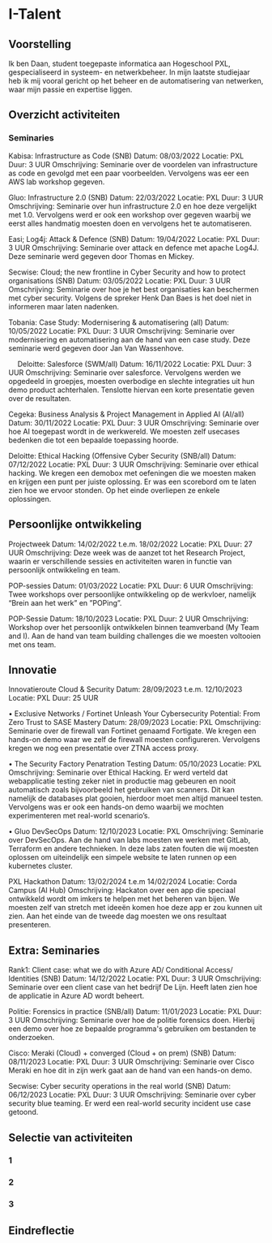 # I-Talent

## Voorstelling
Ik ben Daan, student toegepaste informatica aan Hogeschool PXL, gespecialiseerd in systeem- en netwerkbeheer. In mijn laatste studiejaar heb ik mij vooral gericht op het beheer en de automatisering van netwerken, waar mijn passie en expertise liggen.

## Overzicht activiteiten

### Seminaries

Kabisa: Infrastructure as Code (SNB)
Datum: 	08/03/2022
Locatie: 	PXL
Duur: 		3 UUR
Omschrijving:	Seminarie over de voordelen van infrastructure as code en gevolgd met een paar voorbeelden. Vervolgens was eer een AWS lab workshop gegeven.

Gluo: Infrastructure 2.0 (SNB)
Datum: 	22/03/2022
Locatie: 	PXL
Duur: 		3 UUR
Omschrijving:	Seminarie over hun infrastructure 2.0 en hoe deze vergelijkt met 1.0. Vervolgens werd er ook een workshop over gegeven waarbij we eerst alles handmatig moesten doen en vervolgens het te automatiseren.

Easi; Log4j: Attack & Defence (SNB)
Datum: 	19/04/2022
Locatie: 	PXL
Duur: 		3 UUR
Omschrijving:	Seminarie over attack en defence met apache Log4J. Deze seminarie werd gegeven door Thomas en Mickey.

Secwise: Cloud; the new frontline in Cyber Security and how to protect organisations (SNB)
Datum: 	03/05/2022
Locatie: 	PXL
Duur: 		3 UUR
Omschrijving:	Seminarie over hoe je het best organisaties kan beschermen met cyber security. Volgens de spreker Henk Dan Baes is het doel niet in informeren maar laten nadenken.

Tobania: Case Study: Modernisering & automatisering (all)
Datum: 	10/05/2022
Locatie: 	PXL
Duur: 		3 UUR
Omschrijving:	Seminarie over modernisering en automatisering aan de hand van een case study. Deze seminarie werd gegeven door Jan Van Wassenhove.

 
Deloitte: Salesforce (SWM/all)
Datum: 	16/11/2022
Locatie: 	PXL
Duur: 		3 UUR
Omschrijving:	Seminarie over salesforce. Vervolgens werden we opgedeeld in groepjes, moesten overbodige en slechte integraties uit hun demo product achterhalen. Tenslotte hiervan een korte presentatie geven over de resultaten.

Cegeka: Business Analysis & Project Management in Applied AI (AI/all)
Datum: 	30/11/2022
Locatie: 	PXL
Duur: 		3 UUR
Omschrijving:	Seminarie over hoe AI toegepast wordt in de werkwereld. We moesten zelf usecases bedenken die tot een bepaalde toepassing hoorde.

Deloitte: Ethical Hacking (Offensive Cyber Security (SNB/all)
Datum: 	07/12/2022
Locatie: 	PXL
Duur: 		3 UUR
Omschrijving:	Seminarie over ethical hacking. We kregen een demobox met oefeningen die we moesten maken en krijgen een punt per juiste oplossing. Er was een scorebord om te laten zien hoe we ervoor stonden. Op het einde overliepen ze enkele oplossingen.

## Persoonlijke ontwikkeling

Projectweek
Datum: 	14/02/2022 t.e.m. 18/02/2022
Locatie: 	PXL
Duur: 		27 UUR
Omschrijving:	Deze week was de aanzet tot het Research Project, waarin er verschillende sessies en activiteiten waren in functie van persoonlijk ontwikkeling en team.

POP-sessies
Datum: 	01/03/2022
Locatie: 	PXL
Duur: 		6 UUR
Omschrijving:	Twee workshops over persoonlijke ontwikkeling op de werkvloer, namelijk “Brein aan het werk” en ”POPing”.

POP-Sessie
Datum: 	18/10/2023
Locatie: 	PXL
Duur: 		2 UUR
Omschrijving:	Workshop over het persoonlijk ontwikkelen binnen teamverband (My Team and I). Aan de hand van team building challenges die we moesten voltooien met ons team.

## Innovatie

Innovatieroute Cloud & Security
Datum: 	28/09/2023 t.e.m. 12/10/2023
Locatie: 	PXL
Duur: 		25 UUR

•	Exclusive Networks / Fortinet
Unleash Your Cybersecurity Potential: From Zero Trust to SASE Mastery
Datum:		28/09/2023
Locatie:	PXL
Omschrijving:	Seminarie over de firewall van Fortinet genaamd Fortigate. We kregen een hands-on demo waar we zelf de firewall moesten configureren. Vervolgens kregen we nog een presentatie over ZTNA access proxy.

•	The Security Factory
Penatration Testing
Datum:		05/10/2023
Locatie:	PXL
Omschrijving:	Seminarie over Ethical Hacking. Er werd verteld dat webapplicatie testing zeker niet in productie mag gebeuren en nooit automatisch zoals bijvoorbeeld het gebruiken van scanners. Dit kan namelijk de databases plat gooien, hierdoor moet men altijd manueel testen. Vervolgens was er ook een hands-on demo waarbij we mochten experimenteren met real-world scenario’s. 

•	Gluo
DevSecOps
Datum:		12/10/2023
Locatie:	PXL
Omschrijving:	Seminarie over DevSecOps. Aan de hand van labs moesten we werken met GitLab, Terraform en andere technieken. In deze labs zaten fouten die wij moesten oplossen om uiteindelijk een simpele website te laten runnen op een kubernetes cluster.


PXL Hackathon
Datum:		13/02/2024 t.e.m 14/02/2024
Locatie:		Corda Campus (AI Hub)
Omschrijving:	Hackaton over een app die speciaal ontwikkeld wordt om imkers te helpen met het beheren van bijen. We moesten zelf van stretch met ideeën komen hoe deze app er zou kunnen uit zien. Aan het einde van de tweede dag moesten we ons resultaat presenteren.

 ## Extra: Seminaries

 Rank1: Client case: what we do with Azure AD/ Conditional Access/ Identities (SNB)
Datum: 	14/12/2022
Locatie: 	PXL
Duur: 		3 UUR
Omschrijving:	Seminarie over een  client case van het bedrijf De Lijn. Heeft laten zien hoe de applicatie in Azure AD wordt beheert.

Politie: Forensics in practice (SNB/all)
Datum: 	11/01/2023
Locatie: 	PXL
Duur: 		3 UUR
Omschrijving:	Seminarie over hoe de politie forensics doen. Hierbij een demo over hoe ze bepaalde programma's gebruiken om bestanden te onderzoeken.

Cisco: Meraki (Cloud) + converged (Cloud + on prem) (SNB)
Datum: 	08/11/2023
Locatie: 	PXL
Duur: 		3 UUR
Omschrijving:	Seminarie over Cisco Meraki en hoe dit in zijn werk gaat aan de hand van een hands-on demo.

Secwise: Cyber security operations in the real world (SNB)
Datum: 	06/12/2023
Locatie: 	PXL
Duur: 		3 UUR
Omschrijving:	Seminarie over cyber security blue teaming. Er werd een real-world security incident use case getoond.

## Selectie van activiteiten

### 1

### 2

### 3

## Eindreflectie
